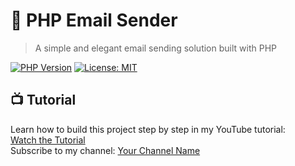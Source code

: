 # 📧 PHP Email Sender

> A simple and elegant email sending solution built with PHP

[![PHP Version][php-image]][php-url]
[![License: MIT](https://img.shields.io/badge/License-MIT-yellow.svg)](https://opensource.org/licenses/MIT)

## 📺 Tutorial

Learn how to build this project step by step in my YouTube tutorial:  
[Watch the Tutorial](https://youtu.be/hW8gENCASQk?si=j8Yz8r-psVkYO9vL)  
Subscribe to my channel: [Your Channel Name](www.youtube.com/@coderistic)

[php-image]: https://img.shields.io/badge/php-%3E%3D%207.4-blue
[php-url]: https://php.net/
